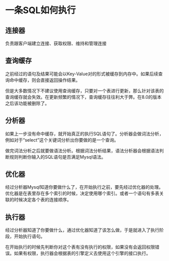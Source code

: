 # 一条SQL如何执行

## 连接器

负责跟客户端建立连接、获取权限、维持和管理连接

## 查询缓存

之前经过的语句及结果可能会以Key-Value对的形式被缓存到内存中。如果后续查询命中缓存，则会直接返回操作结果。

但是大多数情况下不建议使用查询缓存，只要对一个表进行更新，那么针对该表的查询缓存就会失效。在更新频繁的情况下，查询缓存往往利大于弊。在8.0的版本之后该功能被删除了。

## 分析器

如果上一步没有命中缓存，就开始真正的执行SQL语句了。分析器会做词法分析，例如对于“select”这个关键词分析出你要做的是一个查询。

做完词法分析之后就要做语法分析。根据词法分析结果，语法分析器会根据语法判断规则判断你输入的SQL语句是否满足Mysql语法。

## 优化器

经过分析器Mysql知道你要做什么了，在开始执行之前，要先经过优化器的处理。优化器是在表里存在多个索引的时候，决定使用哪个索引。或者一个语句有多表关联的时候决定各个表的连接顺序。

## 执行器

经过分析器知道了你要做什么，通过优化器知道了该怎么做，于是就进入了执行阶段，开始执行语句。

在开始执行的时候先判断你对这个表有没有执行的权限，如果没有会返回权限错误。如果有权限，执行器会根据表的引擎定义去使用这个引擎的接口执行。
